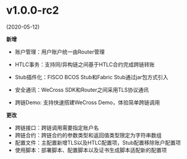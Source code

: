# v1.0.0-rc2

(2020-05-12)

**新增**

- 账户管理：用户账户统一由Router管理

- HTLC事务：支持同/异构链之间基于HTLC合约完成跨链转账
- Stub插件化：FISCO BCOS Stub和Fabric Stub通过jar包方式引入
- 安全通讯：WeCross SDK和Router之间采用TLS协议通讯
- 跨链Demo: 支持快速搭建WeCross Demo，体验简单跨链调用

**更改**

- 跨链接口：跨链调用需要指定账户名
- 跨链合约：跨链合约的参数类型和返回值类型限定为字符串数组
- 配置文件：主配置新增TLS以及HTLC配置项，Stub配置移除账户配置项
- 使用脚本：部署脚本、配置脚本以及证书生成脚本适配新的配置项